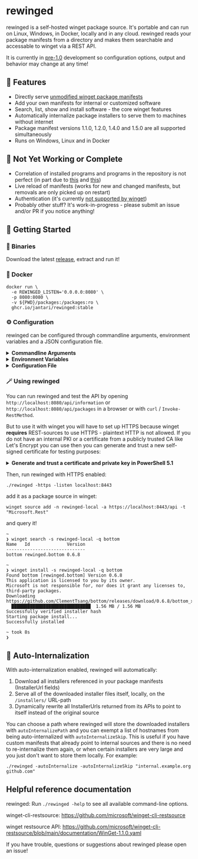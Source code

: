 # rewinged

rewinged is a self-hosted winget package source. It's portable and can run on Linux, Windows, in Docker, locally and in any cloud.
rewinged reads your package manifests from a directory and makes them searchable and accessable to winget via a REST API.

It is currently in [pre-1.0](https://semver.org/#spec-item-4) development so configuration options, output and behavior may change at any time!

## 🚀 Features

- Directly serve [unmodified winget package manifests](https://github.com/microsoft/winget-pkgs/tree/master/manifests)
- Add your own manifests for internal or customized software
- Search, list, show and install software - the core winget features
- Automatically internalize package installers to serve them to machines without internet
- Package manifest versions 1.1.0, 1.2.0, 1.4.0 and 1.5.0 are all supported simultaneously
- Runs on Windows, Linux and in Docker

## 🚧 Not Yet Working or Complete

- Correlation of installed programs and programs in the repository is not perfect (in part due to [this](https://github.com/microsoft/winget-cli-restsource/issues/59) and [this](https://github.com/microsoft/winget-cli-restsource/issues/166))
- Live reload of manifests (works for new and changed manifests, but removals are only picked up on restart)
- Authentication (it's currently [not supported by winget](https://github.com/microsoft/winget-cli-restsource/issues/100))
- Probably other stuff? It's work-in-progress - please submit an issue and/or PR if you notice anything!

## 🧭 Getting Started

### 💾 Binaries

Download the latest [release](https://github.com/jantari/rewinged/releases), extract and run it!

### 🐋 Docker

```
docker run \
  -e REWINGED_LISTEN='0.0.0.0:8080' \
  -p 8080:8080 \
  -v ${PWD}/packages:/packages:ro \
  ghcr.io/jantari/rewinged:stable
```

### ⚙️ Configuration

rewinged can be configured through commandline arguments, environment variables and a JSON configuration file.

<details>
<summary><b>Commandline Arguments</b></summary>

Commandline arguments have the highest priority and take precedence over both environment variables and the configuration file.

```
  -autoInternalize
        Turn on the auto-internalization feature
  -autoInternalizePath string
        The directory where auto-internalized installers will be stored (default "./installers")
  -autoInternalizeSkip string
        List of hostnames excluded from auto-internalization (comma or space to separate)
  -configFile string
        Path to a json configuration file (optional)
  -https
        Serve encrypted HTTPS traffic directly from rewinged without the need for a proxy
  -httpsCertificateFile string
        The webserver certificate to use if HTTPS is enabled (default "./cert.pem")
  -httpsPrivateKeyFile string
        The private key file to use if HTTPS is enabled (default "./private.key")
  -listen string
        The address and port for the REST API to listen on (default "localhost:8080")
  -logLevel string
        Set log verbosity: disable, error, warn, info, debug or trace (default "info")
  -manifestPath string
        The directory to search for package manifest files (default "./packages")
  -trustedProxies string
        List of IPs from which to trust Client-IP headers (comma or space to separate)
  -version
        Print the version information and exit
```

</details>

<details>
<summary><b>Environment Variables</b></summary>

Environment variables take precedence over the configuration file, but are overridden by any commandline arguments if passed.

```
REWINGED_CONFIGFILE (string)
REWINGED_AUTOINTERNALIZE (bool)
REWINGED_AUTOINTERNALIZEPATH (string)
REWINGED_AUTOINTERNALIZESKIP (string)
REWINGED_HTTPS (bool)
REWINGED_HTTPSCERTIFICATEFILE (string)
REWINGED_HTTPSPRIVATEKEYFILE (string)
REWINGED_LISTEN (string)
REWINGED_LOGLEVEL (string)
REWINGED_MANIFESTPATH (string)
REWINGED_TRUSTEDPROXIES (string)
```

</details>

<details>
<summary><b>Configuration File</b></summary>

Use the `-configFile` argument or `REWINGED_CONFIGFILE` environment variable to enable the config file option.
rewinged will not look for any configuration file by default. Config file must be valid JSON.

```json
{
  "autoInternalize": false,
  "autoInternalizePath": "./installers",
  "autoInternalizeSkip": "",
  "https": false,
  "httpsCertificateFile": "./cert.pem",
  "httpsPrivateKeyFile": "./private.key",
  "listen": "localhost:8080",
  "logLevel": "info",
  "manifestPath": "./packages",
  "trustedProxies": ""
}
```

</details>

### 🪄 Using rewinged

You can run rewinged and test the API by opening `http://localhost:8080/api/information`
or `http://localhost:8080/api/packages` in a browser or with `curl` / `Invoke-RestMethod`.

But to use it with winget you will have to set up HTTPS because winget **requires**
REST-sources to use HTTPS - plaintext HTTP is not allowed. If you do not have an internal
PKI or a certificate from a publicly trusted CA like Let's Encrypt you can use then you
can generate and trust a new self-signed certificate for testing purposes:

<details>
<summary><b>Generate and trust a certificate and private key in PowerShell 5.1</b></summary>

```powershell
# Because we are adding a certificate to the local machine store, this has to be run in an elevated PowerShell session

$IPs = [System.Net.NetworkInformation.NetworkInterface]::GetAllNetworkInterfaces() |
    Foreach-Object GetIPProperties |
    Foreach-Object UnicastAddresses |
    Foreach-Object Address |
    Foreach-Object {
        "&IPAddress=$( [System.Net.IPAddress]::new($_.GetAddressBytes() ))"
    }

[string]$SanIPs = -join $IPs

$SelfSignedCertificateParameters = @{
    'Subject'         = 'localhost'
    'TextExtension'   = @("2.5.29.17={text}DNS=localhost${SanIPs}")
    'NotAfter'        = (Get-Date).AddYears(1)
    'FriendlyName'    = 'rewinged HTTPS'
    'KeyAlgorithm'    = 'RSA'
    'KeyExportPolicy' = 'Exportable'
}
$cert = New-SelfSignedCertificate @SelfSignedCertificateParameters

$RSAPrivateKey    = [System.Security.Cryptography.X509Certificates.RSACertificateExtensions]::GetRSAPrivateKey($cert)
$PrivateKeyBytes  = $RSAPrivateKey.Key.Export([System.Security.Cryptography.CngKeyBlobFormat]::Pkcs8PrivateBlob)
$PrivateKeyBase64 = [System.Convert]::ToBase64String($PrivateKeyBytes, [System.Base64FormattingOptions]::InsertLineBreaks)

$CertificateBase64 = [System.Convert]::ToBase64String($cert.Export('Cert'), [System.Base64FormattingOptions]::InsertLineBreaks)

Set-Content -Path private.key -Encoding Ascii -Value @"
-----BEGIN RSA PRIVATE KEY-----`r`n${PrivateKeyBase64}`r`n-----END RSA PRIVATE KEY-----
"@

Set-Content -Path cert.pem -Encoding Ascii -Value @"
-----BEGIN CERTIFICATE-----`r`n${CertificateBase64}`r`n-----END CERTIFICATE-----
"@

$store = [System.Security.Cryptography.X509Certificates.X509Store]::new('Root', 'LocalMachine')
$store.Open('ReadWrite')
$store.Add($cert)
$store.Close()

Remove-Item $cert.PSPath
```
</details>

Then, run rewinged with HTTPS enabled:

```
./rewinged -https -listen localhost:8443
```

add it as a package source in winget:

```
winget source add -n rewinged-local -a https://localhost:8443/api -t "Microsoft.Rest"
```

and query it!

```
~
❯ winget search -s rewinged-local -q bottom
Name   Id              Version
------------------------------
bottom rewinged.bottom 0.6.8

~
❯ winget install -s rewinged-local -q bottom
Found bottom [rewinged.bottom] Version 0.6.8
This application is licensed to you by its owner.
Microsoft is not responsible for, nor does it grant any licenses to, third-party packages.
Downloading https://github.com/ClementTsang/bottom/releases/download/0.6.8/bottom_x86_64_installer.msi
  ██████████████████████████████  1.56 MB / 1.56 MB
Successfully verified installer hash
Starting package install...
Successfully installed

~ took 8s
❯
```

## 🤖 Auto-Internalization

With auto-internalization enabled, rewinged will automatically:

1. Download all installers referenced in your package manifests (InstallerUrl fields)
2. Serve all of the downloaded installer files itself, locally, on the `/installers/` URL-path
3. Dynamically rewrite all InstallerUrls returned from its APIs to point to itself instead of the original source

You can choose a path where rewinged will store the downloaded installers with `autoInternalizePath`
and you can exempt a list of hostnames from being auto-internalized with `autoInternalizeSkip`.
This is useful if you have custom manifests that already point to internal sources and there is no
need to re-internalize them again, or when certain installers are very large and you just don't want
to store them locally. For example:

```
./rewinged -autoInternalize -autoInternalizeSkip "internal.example.org github.com"
```

## Helpful reference documentation

rewinged: Run `./rewinged -help` to see all available command-line options.

winget-cli-restsource: https://github.com/microsoft/winget-cli-restsource

winget restsource API: https://github.com/microsoft/winget-cli-restsource/blob/main/documentation/WinGet-1.1.0.yaml

If you have trouble, questions or suggestions about rewinged please open an issue!
